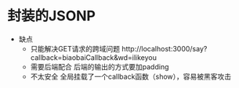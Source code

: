 # 封装的JSONP

- 缺点
    - 只能解决GET请求的跨域问题
        http://localhost:3000/say?callback=biaobaiCallback&wd=ilikeyou
    - 需要后端配合
        后端的输出的方式要加padding
    - 不太安全
        全局挂载了一个callback函数（show），容易被黑客攻击

